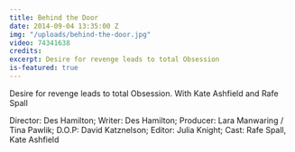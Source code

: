 ```yaml
---
title: Behind the Door
date: 2014-09-04 13:35:00 Z
img: "/uploads/behind-the-door.jpg"
video: 74341638
credits:
excerpt: Desire for revenge leads to total Obsession
is-featured: true
---
```


Desire for revenge leads to total Obsession. With Kate Ashfield and Rafe Spall

Director: Des Hamilton; Writer: Des Hamilton; Producer: Lara Manwaring / Tina Pawlik; D.O.P: David Katznelson; Editor: Julia Knight; Cast: Rafe Spall, Kate Ashfield